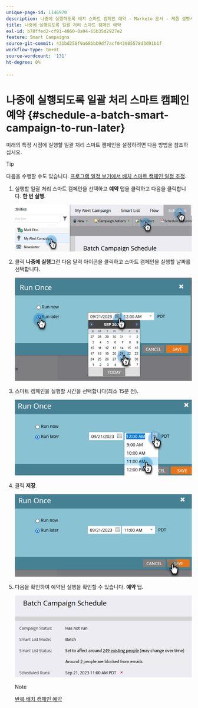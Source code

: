 ```yaml
---
unique-page-id: 1146970
description: 나중에 실행하도록 배치 스마트 캠페인 예약 - Marketo 문서 - 제품 설명서
title: 나중에 실행되도록 일괄 처리 스마트 캠페인 예약
exl-id: b78ffed2-cf91-4860-8a94-65b35d2927e2
feature: Smart Campaigns
source-git-commit: 431bd258f9a68bbb9df7acf043085578d3d91b1f
workflow-type: tm+mt
source-wordcount: '131'
ht-degree: 0%

---
```


# 나중에 실행되도록 일괄 처리 스마트 캠페인 예약 {#schedule-a-batch-smart-campaign-to-run-later}

미래의 특정 시점에 실행할 일괄 처리 스마트 캠페인을 설정하려면 다음 방법을 참조하십시오.

>[!TIP]
>
>다음을 수행할 수도 있습니다. [프로그램 일정 보기에서 배치 스마트 캠페인 일정 조정](/help/marketo/product-docs/core-marketo-concepts/programs/program-schedule-view/reschedule-a-batch-smart-campaign-in-the-program-schedule-view.md).

1. 실행할 일괄 처리 스마트 캠페인을 선택하고 **예약** 탭을 클릭하고 다음을 클릭합니다. **한 번 실행**.

   ![](assets/schedule-a-batch-smart-campaign-to-run-later-1.png)

1. 클릭 **나중에 실행**&#x200B;그런 다음 달력 아이콘을 클릭하고 스마트 캠페인을 실행할 날짜를 선택합니다.

   ![](assets/schedule-a-batch-smart-campaign-to-run-later-2.png)

1. 스마트 캠페인을 실행할 시간을 선택합니다(최소 15분 전).

   ![](assets/schedule-a-batch-smart-campaign-to-run-later-3.png)

1. 클릭 **저장**.

   ![](assets/schedule-a-batch-smart-campaign-to-run-later-4.png)

1. 다음을 확인하여 예약된 실행을 확인할 수 있습니다. **예약** 탭.

   ![](assets/schedule-a-batch-smart-campaign-to-run-later-5.png)

   >[!NOTE]
   >
   >[반복 배치 캠페인 예약](/help/marketo/product-docs/core-marketo-concepts/smart-campaigns/using-smart-campaigns/schedule-a-recurring-batch-campaign.md)
